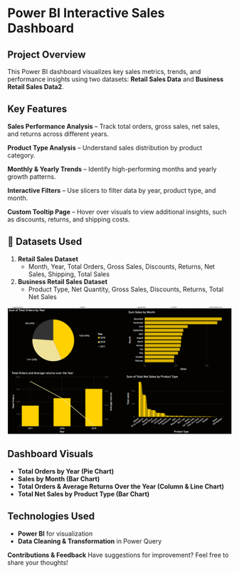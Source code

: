 # Power BI Interactive Sales Dashboard

##  Project Overview
This Power BI dashboard visualizes key sales metrics, trends, and performance insights using two datasets: **Retail Sales Data** and **Business Retail Sales Data2**. 

##  Key Features
**Sales Performance Analysis** – Track total orders, gross sales, net sales, and returns across different years.

**Product Type Analysis** – Understand sales distribution by product category.

**Monthly & Yearly Trends** – Identify high-performing months and yearly growth patterns.

**Interactive Filters** – Use slicers to filter data by year, product type, and month.

**Custom Tooltip Page** – Hover over visuals to view additional insights, such as discounts, returns, and shipping costs.

## 📁 Datasets Used
1. **Retail Sales Dataset**  
   - Month, Year, Total Orders, Gross Sales, Discounts, Returns, Net Sales, Shipping, Total Sales
2. **Business Retail Sales Dataset**  
   - Product Type, Net Quantity, Gross Sales, Discounts, Returns, Total Net Sales
  
![Preview](sales_dashboard.png)

## Dashboard Visuals
- **Total Orders by Year (Pie Chart)**
- **Sales by Month (Bar Chart)**
- **Total Orders & Average Returns Over the Year (Column & Line Chart)**
- **Total Net Sales by Product Type (Bar Chart)**


## Technologies Used
- **Power BI** for visualization
- **Data Cleaning & Transformation** in Power Query

 **Contributions & Feedback**
Have suggestions for improvement? Feel free to share your thoughts! 

